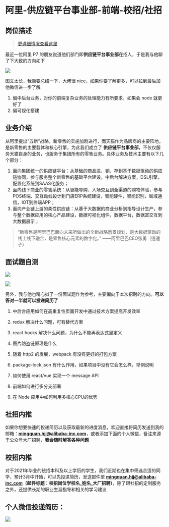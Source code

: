 # 阿里-供应链平台事业部-前端-校招/社招

## 岗位描述

> [更详细情况查看这里](https://mp.weixin.qq.com/s/Dbry9iDSwcQL3gE8PZ7sFg)

最近一位阿里 P7 的朋友说道他们部门即**供应链平台事业部**在招人，于是我与他聊了下大致的方向如下

![](https://user-gold-cdn.xitu.io/2020/4/19/17191d71e7c0c844?w=916&h=4019&f=png&s=1874255)

图文太长，我简要总结一下，大佬很 nice，如果你要了解更多，可以拉到最后加他微信进一步了解

1. 偏中后台业务，对你的前端复杂业务的处理能力有所要求，如果会 node 就更好了
1. 偏可视化搭建

## 业务介绍

从阿里提出“五新”战略，新零售的实施加剧进行，而天猫作为品牌商的主要阵地，是新零售的主要载体和核心引擎，为此我们成立了 **供应链平台事业部**，不仅仅服务天猫自身的业务，也服务于集团所有的零售业务。具体业务及技术主要有以下几个部分：

1. 面向集团统一的供应链平台：从基础的商品进、销、存到基于数据驱动的供应链协同，参与服务整个新零售的基础平台建设，中后台解决方案，DSL引擎，配置化系统到SAAS化服务；
2. 面向线下商业的零售系统：从智能导购、人场交互到全渠道的购物体验，参与POS终端、交互动线设计到门店ERP系统建设，智能硬件，智能识别，局域通信，IOT到终端APP；
3. 面向产业链上游的柔性供应链：从基于大数据的商业分析到指导设计生产，参与整个数据应用的核心产品建设，数据可视化组件，数据平台，数据富交互到大数据展示；

> “新零售是阿里巴巴面向未来所做出的全新战略愿景规划，是大数据驱动的线上线下融合，是零售核心元素的数字化。” ——阿里巴巴CEO张勇（逍遥子）

## 面试题自测

![](https://user-gold-cdn.xitu.io/2020/4/19/17191dbdbde3c7f4?w=923&h=1085&f=png&s=754645)


![](https://user-gold-cdn.xitu.io/2020/4/20/17197b013db2c6b8?w=718&h=248&f=png&s=87849)

另外，我与他也精心拟了一份面试题作为参考，主要偏向于本次招聘的方向。**可以答对一半就可以投递简历了**


1. 中后台应用如何在高重复性页面开发中通过技术方案提高开发效率

1. redux 解决什么问题，可有替代方案

1. react hooks 解决什么问题，为什么不能再表达式里定义

1. 图片防盗链原理是什么

5. 随着 http2 的发展，webpack 有没有更好的打包方案

1. package-lock.json 有什么作用，如果项目中没有它会怎么样，举例说明

6. 如何使用 react/vue 实现一个 message API

1. 前端如何进行多分支部署

6. 在 Node 应用中如何利用多核心CPU的优势

## 社招内推

如果你想要快速的投递简历以及获取最新的进度消息，欢迎直接将简历发送到我的邮箱：**mingquan.hjj@alibaba-inc.com**，或者添加下面的个人微信，备注来源于公众号大厂招聘，**我会随时解答各种问题**

## 校招内推

对于2021年毕业的统招本科及以上学历的学生，我们近期也在集中筛选合适的同学，预计3月中开始，可以先投递简历，发送邮件至 **mingquan.hjj@alibaba-inc.com（邮件标题：校招岗位学校名_姓名_大厂招聘）**，除了跟社招的定制服务之外，还提供长期的职业生涯指导和相关的学习建议

## 个人微信投递简历：


![](https://user-gold-cdn.xitu.io/2020/4/19/17191be088348117?w=512&h=512&f=png&s=261171)
